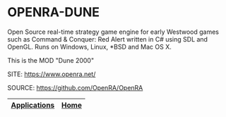 # OPENRA-DUNE

 Open Source real-time strategy game engine for early Westwood games such 
 as Command & Conquer: Red Alert written in C# using SDL and OpenGL. Runs 
 on Windows, Linux, *BSD and Mac OS X.
 
 This is the MOD "Dune 2000"
 
 SITE: https://www.openra.net/
 
 SOURCE: https://github.com/OpenRA/OpenRA

 | [Applications](https://portable-linux-apps.github.io/apps.html) | [Home](https://portable-linux-apps.github.io)
 | --- | --- |
